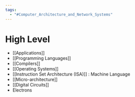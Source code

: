 ```yaml
---
tags:
  - "#Computer_Architecture_and_Network_Systems"
---
```

# High Level

- [[Applications]]
- [[Programming Languages]]
- [[Compilers]]
- [[Operating Systems]]
-  [[Instruction Set Architecture (ISA)]] : Machine Language
- [[Micro-architecture]]
- [[Digital Circuits]]
- Electrons